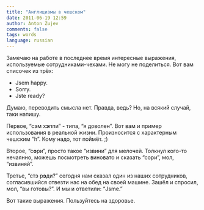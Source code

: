 ```yaml
---
title: "Англицизмы в чешском"
date: 2011-06-19 12:59
author: Anton Zujev
comments: false
tags: words 
language: russian
---
```


Замечаю на работе в последнее время интересные выражения, используемые сотрудниками-чехами. Не могу не поделиться. Вот вам списочек из трёх:

- Jsem happy.  
- Sorry.  
- Jste ready?  

Думаю, переводить смысла нет. Правда, ведь? Но, на всякий случай, таки напишу.

Первое, “сэм х**э**ппи” - типа, “я доволен”. Вот вам и пример использования в реальной жизни. Произносится с характерным чешским “h”. Кому надо, тот поймёт. ;)

Второе, “с**о**ри”, просто такое “извини” для мелочей. Толкнул кого-то нечаянно, можешь посмотреть виновато и сказать “сори”, мол, “извиняй”.

Третье, “стэ р**э**ди?” сегодня нам сказал один из наших сотрудников, согласившийся отвезти нас на обед на своей машине. Зашёл и спросил, мол, “вы готовы?”. И мы и ответили: “Jsme.”

Вот такие выражения. Пользуйтесь на здоровье.